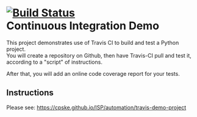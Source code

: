 [![Build Status](https://travis-ci.com/markna551/Demo-pyci.svg?branch=main)](https://travis-ci.com/github/markna551/Demo-pyci)  
Continuous Integration Demo
============================

This project demonstrates use of Travis CI to build and test a Python project.  
You will create a repository on Github, then have Travis-CI pull and test it,
according to a "script" of instructions.

After that, you will add an online code coverage report for your tests.

## Instructions

Please see: https://cpske.github.io/ISP/automation/travis-demo-project

